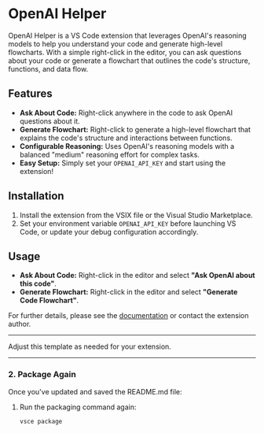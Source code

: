 # OpenAI Helper

OpenAI Helper is a VS Code extension that leverages OpenAI's reasoning models to help you understand your code and generate high-level flowcharts. With a simple right-click in the editor, you can ask questions about your code or generate a flowchart that outlines the code's structure, functions, and data flow.

## Features

- **Ask About Code:** Right-click anywhere in the code to ask OpenAI questions about it.
- **Generate Flowchart:** Right-click to generate a high-level flowchart that explains the code's structure and interactions between functions.
- **Configurable Reasoning:** Uses OpenAI's reasoning models with a balanced "medium" reasoning effort for complex tasks.
- **Easy Setup:** Simply set your `OPENAI_API_KEY` and start using the extension!

## Installation

1. Install the extension from the VSIX file or the Visual Studio Marketplace.
2. Set your environment variable `OPENAI_API_KEY` before launching VS Code, or update your debug configuration accordingly.

## Usage

- **Ask About Code:** Right-click in the editor and select **"Ask OpenAI about this code"**.
- **Generate Flowchart:** Right-click in the editor and select **"Generate Code Flowchart"**.

For further details, please see the [documentation](#) or contact the extension author.

---

Adjust this template as needed for your extension.

---

### 2. Package Again

Once you've updated and saved the README.md file:

1. Run the packaging command again:

   ```bash
   vsce package
